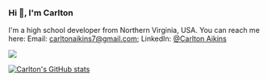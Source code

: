 <h3 display="inline">Hi 👋, I'm Carlton</h1>

<p>I'm a high school developer from Northern Virginia, USA. You can reach me here: Email: <a href="mailto:carltonaikins7@gmail.com">carltonaikins7@gmail.com</a>; LinkedIn: <a href="https://www.linkedin.com/in/carlton-aikins-a34a14226/">@Carlton Aikins</a></p>

![](https://komarev.com/ghpvc/?username=31carlton7&style=flat)

[![Carlton's GitHub stats](https://github-readme-stats.vercel.app/api?username=31carlton7)](https://github.com/anuraghazra/github-readme-stats)
